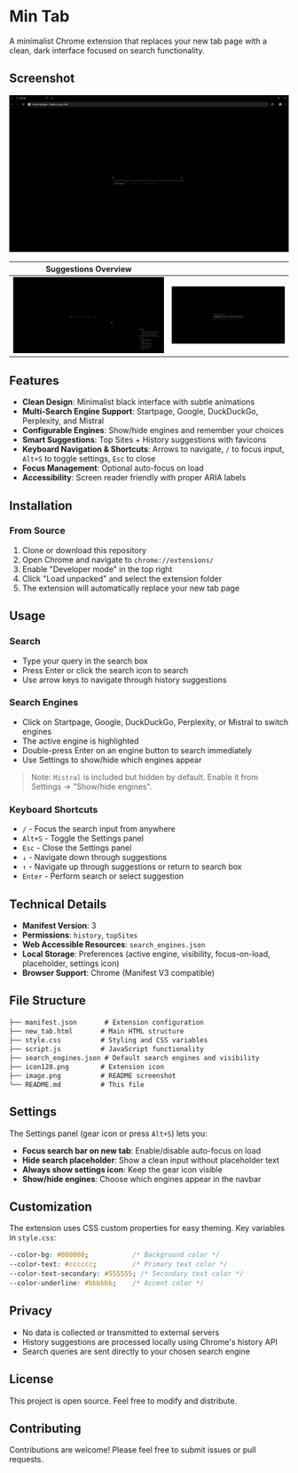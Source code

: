# Min Tab

A minimalist Chrome extension that replaces your new tab page with a clean, dark interface focused on search functionality.

## Screenshot

![Min Tab Extension](image.png)

| Suggestions Overview |  |
|---------------------|--|
| <img src="suggestions-1.png" alt="Image 1"> | <img src="suggestions-2.png" alt="Image 2"> |

## Features

- **Clean Design**: Minimalist black interface with subtle animations
- **Multi-Search Engine Support**: Startpage, Google, DuckDuckGo, Perplexity, and Mistral
- **Configurable Engines**: Show/hide engines and remember your choices
- **Smart Suggestions**: Top Sites + History suggestions with favicons
- **Keyboard Navigation & Shortcuts**: Arrows to navigate, `/` to focus input, `Alt+S` to toggle settings, `Esc` to close
- **Focus Management**: Optional auto-focus on load
- **Accessibility**: Screen reader friendly with proper ARIA labels

## Installation

### From Source
1. Clone or download this repository
2. Open Chrome and navigate to `chrome://extensions/`
3. Enable "Developer mode" in the top right
4. Click "Load unpacked" and select the extension folder
5. The extension will automatically replace your new tab page

## Usage

### Search
- Type your query in the search box
- Press Enter or click the search icon to search
- Use arrow keys to navigate through history suggestions

### Search Engines
- Click on Startpage, Google, DuckDuckGo, Perplexity, or Mistral to switch engines
- The active engine is highlighted
- Double-press Enter on an engine button to search immediately
- Use Settings to show/hide which engines appear

> Note: `Mistral` is included but hidden by default. Enable it from Settings → "Show/hide engines".

### Keyboard Shortcuts
- `/` - Focus the search input from anywhere
- `Alt+S` - Toggle the Settings panel
- `Esc` - Close the Settings panel
- `↓` - Navigate down through suggestions
- `↑` - Navigate up through suggestions or return to search box
- `Enter` - Perform search or select suggestion

## Technical Details

- **Manifest Version**: 3
- **Permissions**: `history`, `topSites`
- **Web Accessible Resources**: `search_engines.json`
- **Local Storage**: Preferences (active engine, visibility, focus-on-load, placeholder, settings icon)
- **Browser Support**: Chrome (Manifest V3 compatible)

## File Structure

```
├── manifest.json       # Extension configuration
├── new_tab.html       # Main HTML structure
├── style.css          # Styling and CSS variables
├── script.js          # JavaScript functionality
├── search_engines.json # Default search engines and visibility
├── icon128.png        # Extension icon
├── image.png          # README screenshot
└── README.md          # This file
```

## Settings

The Settings panel (gear icon or press `Alt+S`) lets you:

- **Focus search bar on new tab**: Enable/disable auto-focus on load
- **Hide search placeholder**: Show a clean input without placeholder text
- **Always show settings icon**: Keep the gear icon visible
- **Show/hide engines**: Choose which engines appear in the navbar

## Customization

The extension uses CSS custom properties for easy theming. Key variables in `style.css`:

```css
--color-bg: #000000;           /* Background color */
--color-text: #cccccc;         /* Primary text color */
--color-text-secondary: #555555; /* Secondary text color */
--color-underline: #bbbbbb;    /* Accent color */
```

## Privacy

- No data is collected or transmitted to external servers
- History suggestions are processed locally using Chrome's history API
- Search queries are sent directly to your chosen search engine

## License

This project is open source. Feel free to modify and distribute.

## Contributing

Contributions are welcome! Please feel free to submit issues or pull requests.
